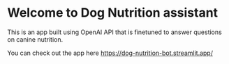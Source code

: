 # Welcome to Dog Nutrition assistant

This is an app built using OpenAI API that is finetuned to answer questions on canine nutrition.

You can check out the app here https://dog-nutrition-bot.streamlit.app/
